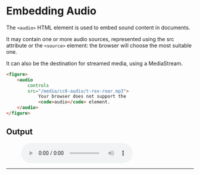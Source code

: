 # Embedding Audio

The `<audio>` HTML element is used to embed sound content in documents. 

It may contain one or more audio sources, represented using the src attribute or the `<source>` element: the browser will choose the most suitable one. 

It can also be the destination for streamed media, using a MediaStream.

```html
<figure>
    <audio
        controls
        src="/media/cc0-audio/t-rex-roar.mp3">
            Your browser does not support the
            <code>audio</code> element.
    </audio>
</figure>
```

Output
---

<figure>
    <audio
        controls
        src="https://interactive-examples.mdn.mozilla.net/media/cc0-audio/t-rex-roar.mp3">
            Your browser does not support the
            <code>audio</code> element.
    </audio>
</figure>

---
